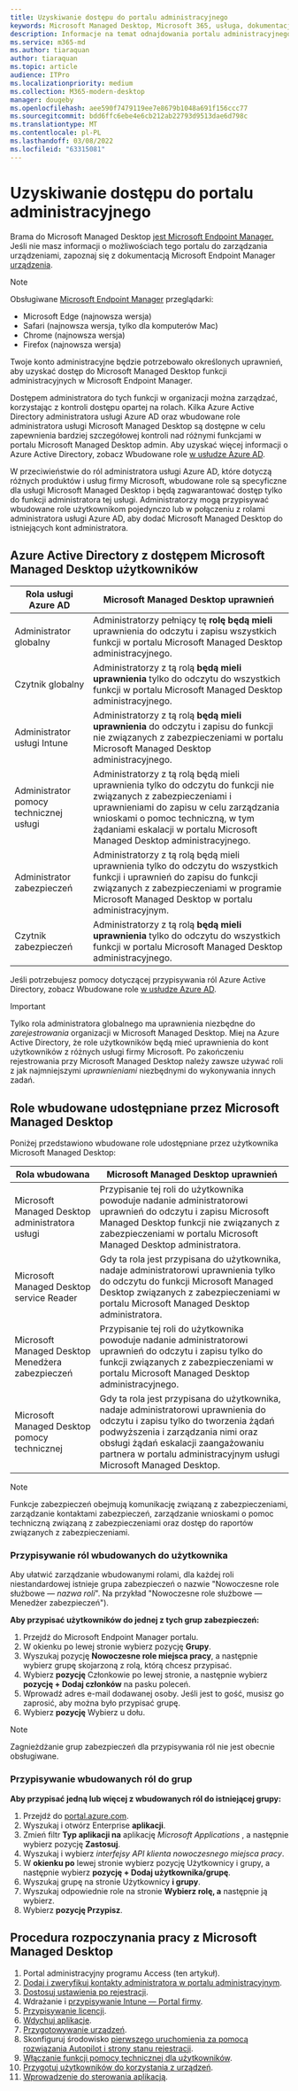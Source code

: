 ```yaml
---
title: Uzyskiwanie dostępu do portalu administracyjnego
keywords: Microsoft Managed Desktop, Microsoft 365, usługa, dokumentacja
description: Informacje na temat odnajdowania portalu administracyjnego i korzystania z niego, w tym kontrolowania dostępu do niego.
ms.service: m365-md
ms.author: tiaraquan
author: tiaraquan
ms.topic: article
audience: ITPro
ms.localizationpriority: medium
ms.collection: M365-modern-desktop
manager: dougeby
ms.openlocfilehash: aee590f7479119ee7e8679b1048a691f156ccc77
ms.sourcegitcommit: bdd6ffc6ebe4e6cb212ab22793d9513dae6d798c
ms.translationtype: MT
ms.contentlocale: pl-PL
ms.lasthandoff: 03/08/2022
ms.locfileid: "63315081"
---
```

# <a name="access-the-admin-portal"></a>Uzyskiwanie dostępu do portalu administracyjnego

Brama do Microsoft Managed Desktop [jest Microsoft Endpoint Manager.](https://endpoint.microsoft.com/) Jeśli nie masz informacji o możliwościach tego portalu do zarządzania urządzeniami, zapoznaj się z dokumentacją Microsoft Endpoint Manager [urządzenia](/mem/).

> [!NOTE]
> Obsługiwane [Microsoft Endpoint Manager](https://endpoint.microsoft.com/) przeglądarki:
> - Microsoft Edge (najnowsza wersja)
> - Safari (najnowsza wersja, tylko dla komputerów Mac)
> - Chrome (najnowsza wersja)
> - Firefox (najnowsza wersja)

Twoje konto administracyjne będzie potrzebowało określonych uprawnień, aby uzyskać dostęp do Microsoft Managed Desktop funkcji administracyjnych w Microsoft Endpoint Manager.

Dostępem administratora do tych funkcji w organizacji można zarządzać, korzystając z kontroli dostępu opartej na rolach. Kilka Azure Active Directory administratora usługi Azure AD oraz wbudowane role administratora usługi Microsoft Managed Desktop są dostępne w celu zapewnienia bardziej szczegółowej kontroli nad różnymi funkcjami w portalu Microsoft Managed Desktop admin. Aby uzyskać więcej informacji o Azure Active Directory, zobacz Wbudowane role [w usłudze Azure AD](/azure/active-directory/roles/permissions-reference).

W przeciwieństwie do ról administratora usługi Azure AD, które dotyczą różnych produktów i usług firmy Microsoft, wbudowane role są specyficzne dla usługi Microsoft Managed Desktop i będą zagwarantować dostęp tylko do funkcji administratora tej usługi. Administratorzy mogą przypisywać wbudowane role użytkownikom pojedynczo lub w połączeniu z rolami administratora usługi Azure AD, aby dodać Microsoft Managed Desktop do istniejących kont administratora.

## <a name="azure-active-directory-roles-with-microsoft-managed-desktop-access"></a>Azure Active Directory z dostępem Microsoft Managed Desktop użytkowników

| Rola usługi Azure AD | Microsoft Managed Desktop uprawnień |
| ----- | ----- |
| Administrator globalny | Administratorzy pełniący tę **rolę będą mieli** uprawnienia do odczytu i zapisu wszystkich funkcji w portalu Microsoft Managed Desktop administracyjnego. |
| Czytnik globalny | Administratorzy z tą rolą **będą mieli uprawnienia** tylko do odczytu do wszystkich funkcji w portalu Microsoft Managed Desktop administracyjnego. |
| Administrator usługi Intune | Administratorzy z tą rolą **będą mieli uprawnienia** do odczytu i zapisu do funkcji nie związanych z zabezpieczeniami w portalu Microsoft Managed Desktop administracyjnego. |
| Administrator pomocy technicznej usługi | Administratorzy z tą rolą będą mieli  uprawnienia tylko do odczytu do funkcji nie związanych z zabezpieczeniami  i uprawnieniami do zapisu w celu zarządzania wnioskami o pomoc techniczną, w tym żądaniami eskalacji w portalu Microsoft Managed Desktop administracyjnego. |
| Administrator zabezpieczeń | Administratorzy z tą rolą będą mieli  uprawnienia tylko do odczytu do wszystkich funkcji i  uprawnień do zapisu do funkcji związanych z zabezpieczeniami w programie Microsoft Managed Desktop w portalu administracyjnym. |
| Czytnik zabezpieczeń |Administratorzy z tą rolą **będą mieli uprawnienia** tylko do odczytu do wszystkich funkcji w portalu Microsoft Managed Desktop administracyjnego. |

Jeśli potrzebujesz pomocy dotyczącej przypisywania ról Azure Active Directory, zobacz Wbudowane role [w usłudze Azure AD](/azure/active-directory/roles/permissions-reference).

> [!IMPORTANT]
> Tylko rola administratora globalnego ma uprawnienia niezbędne do *zarejestrowania* organizacji w Microsoft Managed Desktop. Miej na Azure Active Directory, że role użytkowników będą mieć uprawnienia do kont użytkowników z różnych usługi firmy Microsoft. Po zakończeniu rejestrowania przy Microsoft Managed Desktop należy zawsze używać roli z jak najmniejszymi *uprawnieniami* niezbędnymi do wykonywania innych zadań.

## <a name="built-in-roles-provided-by-microsoft-managed-desktop"></a>Role wbudowane udostępniane przez Microsoft Managed Desktop

Poniżej przedstawiono wbudowane role udostępniane przez użytkownika Microsoft Managed Desktop:

| Rola wbudowana | Microsoft Managed Desktop uprawnień |
| ----- | ----- |
| Microsoft Managed Desktop administratora usługi | Przypisanie tej roli do użytkownika powoduje nadanie administratorowi uprawnień  do odczytu i zapisu Microsoft Managed Desktop funkcji nie związanych z zabezpieczeniami w portalu Microsoft Managed Desktop administratora. |
| Microsoft Managed Desktop service Reader | Gdy ta rola jest przypisana do użytkownika, nadaje administratorowi  uprawnienia tylko do odczytu do funkcji Microsoft Managed Desktop związanych z zabezpieczeniami w portalu Microsoft Managed Desktop administratora. |
| Microsoft Managed Desktop Menedżera zabezpieczeń | Przypisanie tej roli do użytkownika powoduje nadanie administratorowi uprawnień  do odczytu i zapisu tylko do funkcji związanych z zabezpieczeniami w portalu Microsoft Managed Desktop administracyjnego. |
| Microsoft Managed Desktop pomocy technicznej |Gdy ta rola jest przypisana do użytkownika, nadaje administratorowi  uprawnienia do odczytu i zapisu tylko do tworzenia żądań podwyższenia i zarządzania nimi oraz obsługi żądań eskalacji zaangażowaniu partnera w portalu administracyjnym usługi Microsoft Managed Desktop. |

> [!NOTE]
> Funkcje zabezpieczeń obejmują komunikację związaną z zabezpieczeniami, zarządzanie kontaktami zabezpieczeń, zarządzanie wnioskami o pomoc techniczną związaną z zabezpieczeniami oraz dostęp do raportów związanych z zabezpieczeniami.

### <a name="assigning-built-in-roles-to-user"></a>Przypisywanie ról wbudowanych do użytkownika

Aby ułatwić zarządzanie wbudowanymi rolami, dla każdej roli niestandardowej istnieje grupa zabezpieczeń o nazwie "Nowoczesne role służbowe — _nazwa roli_". Na przykład "Nowoczesne role służbowe — Menedżer zabezpieczeń").

**Aby przypisać użytkowników do jednej z tych grup zabezpieczeń:**

1. Przejdź do Microsoft Endpoint Manager portalu.
2. W okienku po lewej stronie wybierz pozycję **Grupy**.
3. Wyszukaj pozycję **Nowoczesne role miejsca pracy**, a następnie wybierz grupę skojarzoną z rolą, którą chcesz przypisać.
4. Wybierz **pozycję** Członkowie po lewej stronie, a następnie wybierz **pozycję + Dodaj członków** na pasku poleceń.
5. Wprowadź adres e-mail dodawanej osoby. Jeśli jest to gość, musisz go zaprosić, aby można było przypisać grupę.
6. Wybierz **pozycję** Wybierz u dołu.

> [!NOTE]
> Zagnieżdżanie grup zabezpieczeń dla przypisywania ról nie jest obecnie obsługiwane.

### <a name="assigning-built-in-roles-to-groups"></a>Przypisywanie wbudowanych ról do grup

**Aby przypisać jedną lub więcej z wbudowanych ról do istniejącej grupy:**

1. Przejdź do [portal.azure.com](https://portal.azure.com/).
2. Wyszukaj i otwórz Enterprise **aplikacji**.
3. Zmień filtr **Typ aplikacji na** aplikację _Microsoft Applications_ , a następnie wybierz pozycję **Zastosuj**.
4. Wyszukaj i wybierz _interfejsy API klienta nowoczesnego miejsca pracy_.
5. W **okienku po** lewej stronie wybierz pozycję Użytkownicy i grupy, a następnie wybierz **pozycję + Dodaj użytkownika/grupę**.
6. Wyszukaj grupę na stronie Użytkownicy **i grupy**.
7. Wyszukaj odpowiednie role na stronie **Wybierz rolę, a** następnie ją wybierz.
8. Wybierz **pozycję Przypisz**.

## <a name="steps-to-get-started-with-microsoft-managed-desktop"></a>Procedura rozpoczynania pracy z Microsoft Managed Desktop

1. Portal administracyjny programu Access (ten artykuł).
1. [Dodaj i zweryfikuj kontakty administratora w portalu administracyjnym](add-admin-contacts.md).
1. [Dostosuj ustawienia po rejestracji](conditional-access.md).
1. Wdrażanie i [przypisywanie Intune — Portal firmy](company-portal.md).
1. [Przypisywanie licencji](assign-licenses.md).
1. [Wdychuj aplikacje](deploy-apps.md).
1. [Przygotowywanie urządzeń](prepare-devices.md).
1. Skonfiguruj środowisko [pierwszego uruchomienia za pomocą rozwiązania Autopilot i strony stanu rejestracji](esp-first-run.md).
1. [Włączanie funkcji pomocy technicznej dla użytkowników](enable-support.md).
1. [Przygotuj użytkowników do korzystania z urządzeń](get-started-devices.md).
1. [Wprowadzenie do sterowania aplikacją](get-started-app-control.md).

